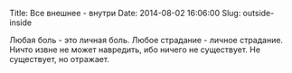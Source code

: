 Title: Все внешнее - внутри
Date: 2014-08-02 16:06:00
Slug: outside-inside

Любая боль - это личная боль. Любое страдание - личное страдание.
Ничто извне не может навредить, ибо ничего не существует.
Не существует, но отражает.